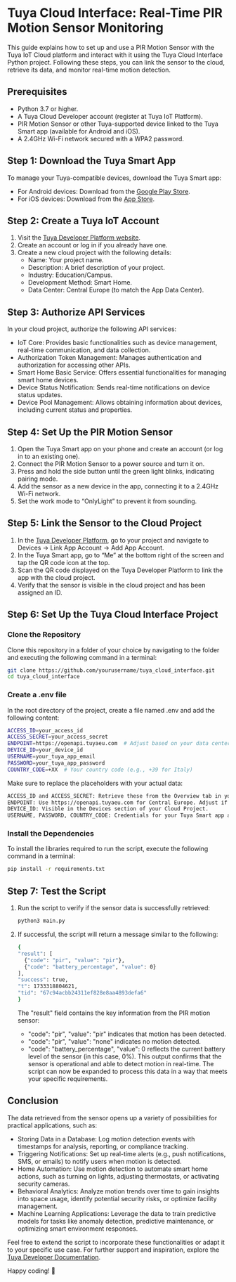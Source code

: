 # Tuya Cloud Interface: Real-Time PIR Motion Sensor Monitoring

This guide explains how to set up and use a PIR Motion Sensor with the Tuya IoT Cloud platform and interact with it using the Tuya Cloud Interface Python project. Following these steps, you can link the sensor to the cloud, retrieve its data, and monitor real-time motion detection.

## Prerequisites
- Python 3.7 or higher.
- A Tuya Cloud Developer account (register at Tuya IoT Platform).
- PIR Motion Sensor or other Tuya-supported device linked to the Tuya Smart app (available for Android and iOS).
- A 2.4GHz Wi-Fi network secured with a WPA2 password.

## Step 1: Download the Tuya Smart App
To manage your Tuya-compatible devices, download the Tuya Smart app:
- For Android devices: Download from the [Google Play Store](https://play.google.com/store/apps/details?id=com.tuya.smart&hl=it).
-	For iOS devices: Download from the [App Store](https://apps.apple.com/us/app/tuya-smart/id1034649547).

## Step 2: Create a Tuya IoT Account
1.	Visit the [Tuya Developer Platform website](https://iot.tuya.com).
2.	Create an account or log in if you already have one.
3.	Create a new cloud project with the following details:
    - Name: Your project name.
    - Description: A brief description of your project.
    - Industry: Education/Campus.
    - Development Method: Smart Home.
    - Data Center: Central Europe (to match the App Data Center).

## Step 3: Authorize API Services
In your cloud project, authorize the following API services:
- IoT Core: Provides basic functionalities such as device management, real-time communication, and data collection.
- Authorization Token Management: Manages authentication and authorization for accessing other APIs.
- Smart Home Basic Service: Offers essential functionalities for managing smart home devices.
- Device Status Notification: Sends real-time notifications on device status updates.
- Device Pool Management: Allows obtaining information about devices, including current status and properties.


## Step 4: Set Up the PIR Motion Sensor
1.	Open the Tuya Smart app on your phone and create an account (or log in to an existing one).
2.	Connect the PIR Motion Sensor to a power source and turn it on.
3.	Press and hold the side button until the green light blinks, indicating pairing mode.
4.	Add the sensor as a new device in the app, connecting it to a 2.4GHz Wi-Fi network.
5.	Set the work mode to “OnlyLight” to prevent it from sounding.

## Step 5: Link the Sensor to the Cloud Project
1.	In the [Tuya Developer Platform](https://platform.tuya.com), go to your project and navigate to Devices → Link App Account → Add App Account.
2.	In the Tuya Smart app, go to “Me” at the bottom right of the screen and tap the QR code icon at the top.
3.	Scan the QR code displayed on the Tuya Developer Platform to link the app with the cloud project.
4.	Verify that the sensor is visible in the cloud project and has been assigned an ID.

## Step 6: Set Up the Tuya Cloud Interface Project
### Clone the Repository
Clone this repository in a folder of your choice by navigating to the folder and executing the following command in a terminal:
```bash
git clone https://github.com/yourusername/tuya_cloud_interface.git
cd tuya_cloud_interface
```
### Create a .env file
In the root directory of the project, create a file named .env and add the following content:
```bash
ACCESS_ID=your_access_id
ACCESS_SECRET=your_access_secret
ENDPOINT=https://openapi.tuyaeu.com  # Adjust based on your data center
DEVICE_ID=your_device_id
USERNAME=your_tuya_app_email
PASSWORD=your_tuya_app_password
COUNTRY_CODE=+XX  # Your country code (e.g., +39 for Italy)
```
Make sure to replace the placeholders with your actual data:
 ```bash
ACCESS_ID and ACCESS_SECRET: Retrieve these from the Overview tab in your Tuya Cloud project.
ENDPOINT: Use https://openapi.tuyaeu.com for Central Europe. Adjust if your data center is different.
DEVICE_ID: Visible in the Devices section of your Cloud Project.
USERNAME, PASSWORD, COUNTRY_CODE: Credentials for your Tuya Smart app account.
 ```
### Install the Dependencies
To install the libraries required to run the script, execute the following command in a terminal:
```bash
pip install -r requirements.txt
```

## Step 7: Test the Script
1.	Run the script to verify if the sensor data is successfully retrieved:
    ```bash
    python3 main.py
    ```

2.	If successful, the script will return a message similar to the following:
    ```bash
    {
    "result": [
      {"code": "pir", "value": "pir"},
      {"code": "battery_percentage", "value": 0}
    ],
    "success": true,
    "t": 1733318804621,
    "tid": "67c94acbb24311ef828e8aa4893defa6"
    }
    ```

    The "result" field contains the key information from the PIR motion sensor:
  	- "code": "pir", "value": "pir" indicates that motion has been detected.
  	- "code": "pir", "value": "none" indicates no motion detected.
  	- "code": "battery_percentage", "value": 0 reflects the current battery level of the sensor (in this case, 0%).
    This output confirms that the sensor is operational and able to detect motion in real-time. The script can now be expanded to process this data in a way that meets your specific requirements.

## Conclusion 
The data retrieved from the sensor opens up a variety of possibilities for practical applications, such as:
- Storing Data in a Database: Log motion detection events with timestamps for analysis, reporting, or compliance tracking.
- Triggering Notifications: Set up real-time alerts (e.g., push notifications, SMS, or emails) to notify users when motion is detected.
- Home Automation: Use motion detection to automate smart home actions, such as turning on lights, adjusting thermostats, or activating security cameras.
- Behavioral Analytics: Analyze motion trends over time to gain insights into space usage, identify potential security risks, or optimize facility management.
- Machine Learning Applications: Leverage the data to train predictive models for tasks like anomaly detection, predictive maintenance, or optimizing smart environment responses.

Feel free to extend the script to incorporate these functionalities or adapt it to your specific use case. For further support and inspiration, explore the [Tuya Developer Documentation](https://developer.tuya.com/en/docs/iot).

Happy coding! 🚀

